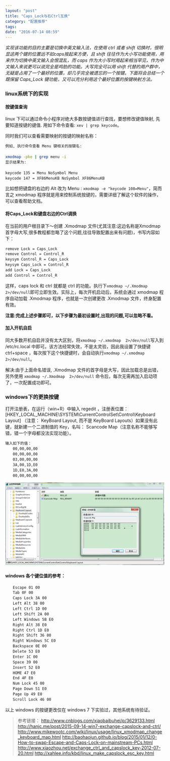 ```yaml
---
layout: "post"
title: "Caps_Lock与右Ctrl互换"
category: "配置推荐"
tags:  
date: "2016-07-14 08:59"
---
```


*实现该功能的目的主要是切换中英文输入法，在使用 ctrl 或者 shift 切换时，很明显这两个键的位置远不如caps按起来方便，且 shift 往往作为大小写功能使用，用来作为切换中英文输入会恨混乱，而 caps 作为大小写时用起来相当罕见，作为中文输入来说更可以说完全是鸡肋的功能。大写完全可以用 shift 代替的用户群中，无疑是占用了一个最好的位置，却几乎完全被遗忘的一个按键。下面将会总结一个既保留 Caps_Lock 键功能，又可以充分利用这个最好位置的按键映射方法。*

### linux系统下的实现

#### 按键值查询

linux 下可以通过命令小程序对绝大多数按键值进行查找，要想修改键值映射, 先要知道按键的键值. 用如下命令查看: `xev | grep keycode`。

同时我们可以查看需要映射的按键的映射名称：

```sh
例如, 执行命令查看 Menu 键相关的按键名:

xmodmap -pke | grep menu -i
显示结果为:

keycode 135 = Menu NoSymbol Menu
keycode 147 = XF86MenuKB NoSymbol XF86MenuKB

```

比如想把键盘的右边的 Alt 改为 Menu : `xmodmap -e "keycode 108=Menu"`，简而言之 xmodmap 程序就是用来控制系统按键的，需要详细了解这个软件的操作，可以查看帮助文档。

<!-- more -->


#### 将Caps_Lock和键盘右边的Ctrl调换
在当前的用户根目录下～创建 .Xmodmap 文件(尤其注意:这边名称是Xmodmap首字母大写,很多教程都忽略了这个问题,往往导致配置出来有问题)，书写内容如下：

```sh
remove Lock = Caps_Lock
remove Control = Control_R
keysym Control_R = Caps_Lock
keysym Caps_Lock = Control_R
add Lock = Caps_Lock
add Control = Control_R
```

这样，caps lock 和 ctrl 就都是 ctrl 的功能。执行下`xmodmap ~/.Xmodmap  2>/dev/null`即可立即生效。实际上，每次开机启动后，系统会通过 xmodmap 程序自动加载 .Xmodmap 程序，也就是一次创建更改 .Xmodmap 文件，终身配置有效。

**注意:完成上述步骤即可，以下步骤为最初设置时,出现的问题,可以忽略不看。**

#### 加入开机自启
同大多数开机自启并没有太大区别，将`xmodmap ~/.xmodmap  2>/dev/null`写入到 /etc/rc.local 中即可。该方法经常失效，不是太灵验，因此我设置了快捷键 ctrl+space ，每次按下这个快捷键时，会自动执行`xmodmap ~/.xmodmap  2>/dev/null`。

解决:由于上面命名错误, .Xmodmap 文件的首字母是大写，因此加载总是出错，另外使用 `xmodmap ~/.Xmodmap  2>/dev/null` 命令后，每次无需再加入启动项了，一次配置成功即可。


### windows下的更换按键

打开注册表，在运行（win+R）中输入 regedit ，注册表位置：[HKEY_LOCAL_MACHINE\SYSTEM\CurrentControlSet\Control\Keyboard Layout]  （注意： KeyBoard Layout, 而不是 KeyBoard Layouts）如果没有此键，就新建一个二进制值的 Key，名叫： Scancode Map（注意名称不能够写错，错一个字母都没法实现功能）。

```sh
输入如下的值：
　　00,00,00,00
　　00,00,00,00
　　03,00,00,00
　　3A,00,1D,E0
　　1D,E0,3A,00
　　00,00,00,00
```

![](https://raw.githubusercontent.com/noparkinghere/noparkinghere.github.io/master/img/2016-07-14-Caps_Lock%E4%B8%8E%E5%8F%B3Ctrl%E4%BA%92%E6%8D%A2/BaiduShurufa_2016-8-10_14-5-24.png)

#### windows 各个键位值的参考：

```sh
　　Escape 01 00
　　Tab 0F 00
　　Caps Lock 3A 00
　　Left Alt 38 00
　　Left Ctrl 1D 00
　　Left Shift 2A 00
　　Left Windows 5B E0
　　Right Alt 38 E0
　　Right Ctrl 1D E0
　　Right Shift 36 00
　　Right Windows 5C E0
　　Backspace 0E 00
　　Delete 53 E0
　　Enter 1C 00
　　Space 39 00
　　Insert 52 E0
　　HOME 47 E0
　　End 4F E0
　　Num Lock 45 00
　　Page Down 51 E0
　　Page Up 49 E0
　　Scroll Lock 46 00
```

以上 windows 的按键更改仅在 windows 7 下实验过，其他系统有待验证。



> 参考链接：
> http://www.cnblogs.com/xiaobaibuhei/p/3629133.html
> http://hanjc.me/post/2015-09-14-win7-exchange-capslock-and-ctrl/
> http://www.mikewootc.com/wiki/linux/usage/linux_xmodmap_change_keyboard_map.html
> http://baohaojun.github.io/blog/2015/01/12/0-How-to-swap-Escape-and-Caps-Lock-on-mainstream-PCs.html
> http://www.xiaozhou.net/exchange_ctrl_and_capslock_key-2012-07-20.html
> http://xahlee.info/kbd/linux_make_capslock_esc_key.html
